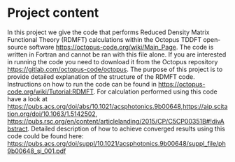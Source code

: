 # Project content
In this project we give the code that performs Reduced Density Matrix Functional Theory (RDMFT) calculations within the Octopus TDDFT open-source software https://octopus-code.org/wiki/Main_Page. The code is written in Fortran and cannot be ran with this file alone. If you are interested in running the code you need to download it from the Octopus repository https://gitlab.com/octopus-code/octopus. The purpose of this project is to provide detailed explanation of the structure of the RDMFT code. Instructions on how to run the code can be found in https://octopus-code.org/wiki/Tutorial:RDMFT. For calculation performed using this code have a look at https://pubs.acs.org/doi/abs/10.1021/acsphotonics.9b00648,https://aip.scitation.org/doi/10.1063/1.5142502, https://pubs.rsc.org/en/content/articlelanding/2015/CP/C5CP00351B#!divAbstract. Detailed description of how to achieve converged results using this code could be found here: https://pubs.acs.org/doi/suppl/10.1021/acsphotonics.9b00648/suppl_file/ph9b00648_si_001.pdf
